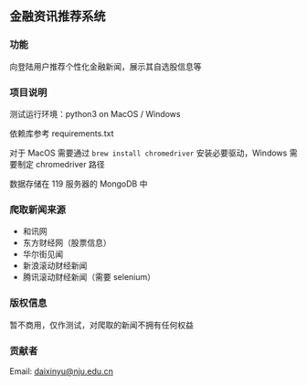 ## 金融资讯推荐系统

### 功能

向登陆用户推荐个性化金融新闻，展示其自选股信息等

### 项目说明

测试运行环境：python3 on MacOS / Windows

依赖库参考 requirements.txt

对于 MacOS 需要通过 `brew install chromedriver` 安装必要驱动，Windows 需要制定 chromedriver 路径

数据存储在 119 服务器的 MongoDB 中

### 爬取新闻来源

* 和讯网
* 东方财经网（股票信息）
* 华尔街见闻
* 新浪滚动财经新闻
* 腾讯滚动财经新闻（需要 selenium）

### 版权信息

暂不商用，仅作测试，对爬取的新闻不拥有任何权益

### 贡献者

Email: daixinyu@nju.edu.cn
